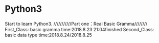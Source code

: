 # Python3
Start to learn Python3.
///////////Part one：Real Basic Gramma////////
    First_Class: basic gramma      time:2018.8.23   21:04finished
    Second_Class: basic data type  time:2018.8.24/2018.8.25
    
 
